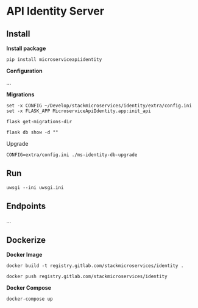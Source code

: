 # API Identity Server

## Install

**Install package**

    pip install microserviceapiidentity

**Configuration**

...


**Migrations**

    set -x CONFIG ~/Develop/stackmicroservices/identity/extra/config.ini
    set -x FLASK_APP MicroserviceApiIdentity.app:init_api

    flask get-migrations-dir

    flask db show -d ""


Upgrade

    CONFIG=extra/config.ini ./ms-identity-db-upgrade


## Run

    uwsgi --ini uwsgi.ini

## Endpoints

...

## Dockerize

**Docker Image**

    docker build -t registry.gitlab.com/stackmicroservices/identity .

    docker push registry.gitlab.com/stackmicroservices/identity

**Docker Compose**

    docker-compose up